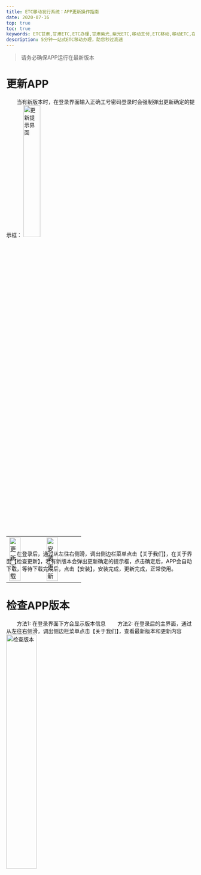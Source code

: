```yaml
---
title: ETC移动发行系统：APP更新操作指南 
date: 2020-07-16
top: true
toc: true
keywords: ETC甘肃,甘肃ETC,ETC办理,甘肃紫光,紫光ETC,移动支付,ETC移动,移动ETC,在线充值,ETC办理,卡片办理,OBU办理,OBU激活,ETC手持终端,甘肃ETC办理,甘肃ETC发行,移动发行终端,ETC移动发行系统
description: 5分钟一站式ETC移动办理，助您秒过高速
---
```

> 请务必确保APP运行在最新版本

# 更新APP
&emsp;&emsp;当有新版本时，在登录界面输入正确工号密码登录时会强制弹出更新确定的提示框：
<img src="/pub-images/news-images/ETCappUPdate/appUp1.png" width="30%" alt="更新提示界面"/> 

&emsp;&emsp;在登录后，通过从左往右侧滑，调出侧边栏菜单点击【关于我们】，在关于界面【检查更新】，若有新版本会弹出更新确定的提示框，点击确定后，APP会自动下载，等待下载完成后，点击【安装】，安装完成，更新完成，正常使用。
<table style = "margin-top:-110px"> 
  <tr>
      <td><img src="/pub-images/news-images/ETCappUPdate/appUp2.png" width="60%" alt="更新下载"/></td>
      <td><img src="/pub-images/news-images/ETCappUPdate/appUp3.png" width="60%" alt="安装更新"/></td>
  </tr>
</table> 

# 检查APP版本
&emsp;&emsp;方法1: 在登录界面下方会显示版本信息
&emsp;&emsp;方法2: 在登录后的主界面，通过从左往右侧滑，调出侧边栏菜单点击【关于我们】，查看最新版本和更新内容
<img src="/pub-images/news-images/ETCappUPdate/appUp4.png" width="40%" alt="检查版本"/>
